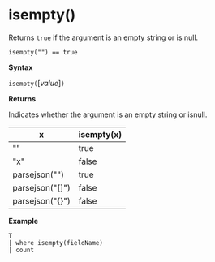# isempty()

Returns `true` if the argument is an empty string or is null.
    
<!-- csl -->
```
isempty("") == true
```

**Syntax**

`isempty(`[*value*]`)`

**Returns**

Indicates whether the argument is an empty string or isnull.

|x|isempty(x)
|---|---
| "" | true
|"x" | false
|parsejson("")|true
|parsejson("[]")|false
|parsejson("{}")|false

**Example**

<!-- csl -->
```
T
| where isempty(fieldName)
| count
```